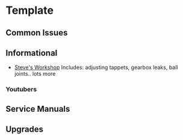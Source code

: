# Template
## Common Issues
## Informational

- [Steve's Workshop](http://www.steves-workshop.co.uk/vehicles/saab96/saab96index.htm)
  Includes: adjusting tappets, gearbox leaks, ball joints.. lots more

### Youtubers
## Service Manuals
## Upgrades
